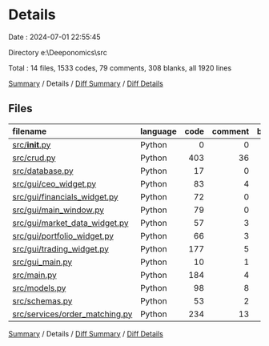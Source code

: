 # Details

Date : 2024-07-01 22:55:45

Directory e:\\Deeponomics\\src

Total : 14 files,  1533 codes, 79 comments, 308 blanks, all 1920 lines

[Summary](results.md) / Details / [Diff Summary](diff.md) / [Diff Details](diff-details.md)

## Files
| filename | language | code | comment | blank | total |
| :--- | :--- | ---: | ---: | ---: | ---: |
| [src/__init__.py](/src/__init__.py) | Python | 0 | 0 | 1 | 1 |
| [src/crud.py](/src/crud.py) | Python | 403 | 36 | 80 | 519 |
| [src/database.py](/src/database.py) | Python | 17 | 0 | 5 | 22 |
| [src/gui/ceo_widget.py](/src/gui/ceo_widget.py) | Python | 83 | 4 | 15 | 102 |
| [src/gui/financials_widget.py](/src/gui/financials_widget.py) | Python | 72 | 0 | 18 | 90 |
| [src/gui/main_window.py](/src/gui/main_window.py) | Python | 79 | 0 | 13 | 92 |
| [src/gui/market_data_widget.py](/src/gui/market_data_widget.py) | Python | 57 | 3 | 11 | 71 |
| [src/gui/portfolio_widget.py](/src/gui/portfolio_widget.py) | Python | 66 | 3 | 11 | 80 |
| [src/gui/trading_widget.py](/src/gui/trading_widget.py) | Python | 177 | 5 | 30 | 212 |
| [src/gui_main.py](/src/gui_main.py) | Python | 10 | 1 | 2 | 13 |
| [src/main.py](/src/main.py) | Python | 184 | 4 | 28 | 216 |
| [src/models.py](/src/models.py) | Python | 98 | 8 | 26 | 132 |
| [src/schemas.py](/src/schemas.py) | Python | 53 | 2 | 15 | 70 |
| [src/services/order_matching.py](/src/services/order_matching.py) | Python | 234 | 13 | 53 | 300 |

[Summary](results.md) / Details / [Diff Summary](diff.md) / [Diff Details](diff-details.md)